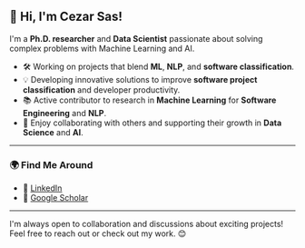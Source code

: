 ## 👋 Hi, I'm Cezar Sas!

I'm a **Ph.D. researcher** and **Data Scientist** passionate about solving complex problems with Machine Learning and AI.

- 🛠️ Working on projects that blend **ML**, **NLP**, and **software classification**.
- 💡 Developing innovative solutions to improve **software project classification** and developer productivity.
- 📚 Active contributor to research in **Machine Learning** for **Software Engineering** and **NLP**.
- 🤝 Enjoy collaborating with others and supporting their growth in **Data Science** and **AI**.

---

### 🌍 Find Me Around
- 💼 [LinkedIn](https://www.linkedin.com/in/cezarsas)
- 📄 [Google Scholar](https://scholar.google.com/citations?user=XTTwzgwAAAAJ)

---

I'm always open to collaboration and discussions about exciting projects! Feel free to reach out or check out my work. 😊
